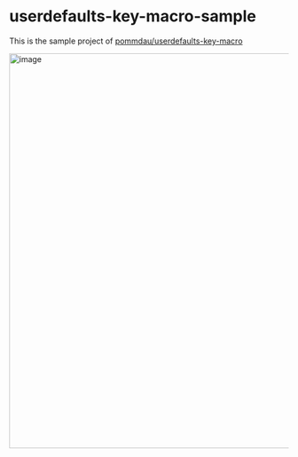 # userdefaults-key-macro-sample

This is the sample project of [pommdau/userdefaults\-key\-macro](https://github.com/pommdau/userdefaults-key-macro/tree/main)

<img width="712" alt="image" src="https://github.com/user-attachments/assets/db5b544a-eb9b-455b-908d-f797fdb0f63e">
